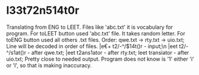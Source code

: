 # l33t72n514t0r
Translating from ENG to LEET. 
Files like 'abc.txt' it is vocabulary for program. 
For toLEET button used 'abc.txt' file. It takes random letter.
For toENG button used all others .txt files. 
Order: qwe.txt -> rty.txt -> uio.txt;
Line will be decoded in order of files.
|e€+ t2/-\^/$14t()r - input;\n
|eet t2/-\^/s1at()r - after qwe.txt;
|eet t2ans1ator - after rty.txt;
leet transiator - after uio.txt;
Pretty close to needed output. Program does not know is '1' either 'i' or 'l', so that is making inaccuracy.
